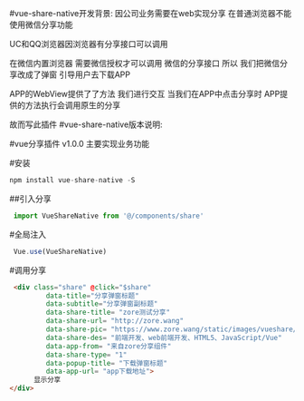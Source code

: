 #vue-share-native开发背景:
因公司业务需要在web实现分享
在普通浏览器不能使用微信分享功能

UC和QQ浏览器因浏览器有分享接口可以调用

在微信内置浏览器 需要微信授权才可以调用 微信的分享接口
所以 我们把微信分享改成了弹窗 引导用户去下载APP

APP的WebView提供了了方法 我们进行交互 当我们在APP中点击分享时
APP提供的方法执行会调用原生的分享

故而写此插件
#vue-share-native版本说明:

#vue分享插件 v1.0.0 主要实现业务功能

#安装

```javascript
npm install vue-share-native -S
```

##引入分享
```javascript
 import VueShareNative from '@/components/share'
```
#全局注入
```javascript
 Vue.use(VueShareNative)
```
#调用分享
```html
 <div class="share" @click="$share"
         data-title="分享弹窗标题"
         data-subtitle="分享弹窗副标题"
         data-share-title= "zore测试分享"
         data-share-url= "http://zore.wang"
         data-share-pic= "https://www.zore.wang/static/images/vueshare/lovely-girl.jpg"
         data-share-des= "前端开发、web前端开发、HTML5、JavaScript/Vue"
         data-app-from= "来自zore分享组件"
         data-share-type= "1"
         data-popup-title= "下载弹窗标题"
         data-app-url= "app下载地址">
      显示分享
</div>
```